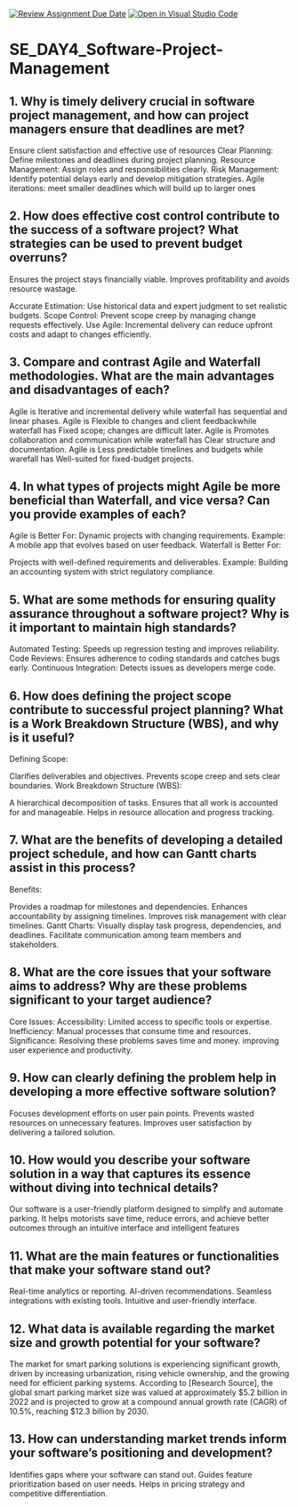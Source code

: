 [![Review Assignment Due Date](https://classroom.github.com/assets/deadline-readme-button-22041afd0340ce965d47ae6ef1cefeee28c7c493a6346c4f15d667ab976d596c.svg)](https://classroom.github.com/a/9pw6JKcu)
[![Open in Visual Studio Code](https://classroom.github.com/assets/open-in-vscode-2e0aaae1b6195c2367325f4f02e2d04e9abb55f0b24a779b69b11b9e10269abc.svg)](https://classroom.github.com/online_ide?assignment_repo_id=17326378&assignment_repo_type=AssignmentRepo)
# SE_DAY4_Software-Project-Management
## 1. Why is timely delivery crucial in software project management, and how can project managers ensure that deadlines are met?
Ensure client satisfaction and effective use of resources
Clear Planning: Define milestones and deadlines during project planning.
Resource Management: Assign roles and responsibilities clearly.
Risk Management: Identify potential delays early and develop mitigation strategies.
Agile iterations: meet smaller deadlines which will build up to larger ones
## 2. How does effective cost control contribute to the success of a software project? What strategies can be used to prevent budget overruns?
Ensures the project stays financially viable.
Improves profitability and avoids resource wastage.

Accurate Estimation: Use historical data and expert judgment to set realistic budgets.
Scope Control: Prevent scope creep by managing change requests effectively.
Use Agile: Incremental delivery can reduce upfront costs and adapt to changes efficiently.

## 3. Compare and contrast Agile and Waterfall methodologies. What are the main advantages and disadvantages of each?
Agile is Iterative and incremental delivery while waterfall has sequential and linear phases.
Agile is Flexible to changes and client feedbackwhile waterfall has	Fixed scope; changes are difficult later.
Agile is Promotes collaboration and communication while waterfall has Clear structure and documentation.
Agile is Less predictable timelines and budgets while warefall has Well-suited for fixed-budget projects.
## 4. In what types of projects might Agile be more beneficial than Waterfall, and vice versa? Can you provide examples of each?
Agile is Better For:
Dynamic projects with changing requirements.
Example: A mobile app that evolves based on user feedback.
Waterfall is Better For:

Projects with well-defined requirements and deliverables.
Example: Building an accounting system with strict regulatory compliance.

## 5. What are some methods for ensuring quality assurance throughout a software project? Why is it important to maintain high standards?
Automated Testing: Speeds up regression testing and improves reliability.
Code Reviews: Ensures adherence to coding standards and catches bugs early.
Continuous Integration: Detects issues as developers merge code.
## 6. How does defining the project scope contribute to successful project planning? What is a Work Breakdown Structure (WBS), and why is it useful?
Defining Scope:

Clarifies deliverables and objectives.
Prevents scope creep and sets clear boundaries.
Work Breakdown Structure (WBS):

A hierarchical decomposition of tasks.
Ensures that all work is accounted for and manageable.
Helps in resource allocation and progress tracking.

## 7. What are the benefits of developing a detailed project schedule, and how can Gantt charts assist in this process?
Benefits:

Provides a roadmap for milestones and dependencies.
Enhances accountability by assigning timelines.
Improves risk management with clear timelines.
Gantt Charts:
Visually display task progress, dependencies, and deadlines.
Facilitate communication among team members and stakeholders.
## 8. What are the core issues that your software aims to address? Why are these problems significant to your target audience?
Core Issues:
Accessibility: Limited access to specific tools or expertise.
Inefficiency: Manual processes that consume time and resources.
Significance:
Resolving these problems saves time and money.
improving user experience and productivity.
## 9. How can clearly defining the problem help in developing a more effective software solution?
Focuses development efforts on user pain points.
Prevents wasted resources on unnecessary features.
Improves user satisfaction by delivering a tailored solution.
## 10. How would you describe your software solution in a way that captures its essence without diving into technical details?
Our software is a user-friendly platform designed to simplify and automate parking. It helps motorists save time, reduce errors, and achieve better outcomes through an intuitive interface and intelligent features

## 11. What are the main features or functionalities that make your software stand out?
Real-time analytics or reporting.
AI-driven recommendations.
Seamless integrations with existing tools.
Intuitive and user-friendly interface.
## 12. What data is available regarding the market size and growth potential for your software?
The market for smart parking solutions is experiencing significant growth, driven by increasing urbanization, rising vehicle ownership, and the growing need for efficient parking systems. According to [Research Source], the global smart parking market size was valued at approximately $5.2 billion in 2022 and is projected to grow at a compound annual growth rate (CAGR) of 10.5%, reaching $12.3 billion by 2030.
## 13. How can understanding market trends inform your software’s positioning and development?
Identifies gaps where your software can stand out.
Guides feature prioritization based on user needs.
Helps in pricing strategy and competitive differentiation.

